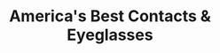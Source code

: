 ---
title: "America's Best Contacts & Eyeglasses"
url: /tigard/americas-best-contacts-und-eyeglasses/
shop: Optiker
---